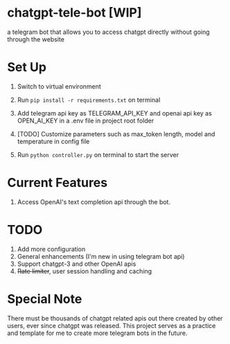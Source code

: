 # chatgpt-tele-bot [WIP]

a telegram bot that allows you to access chatgpt directly without going through the website 

# Set Up
1. Switch to virtual environment

2. Run `pip install -r requirements.txt` on terminal

3. Add telegram api key as TELEGRAM_API_KEY and openai api key as OPEN_AI_KEY in a .env file in project root folder

4. [TODO] Customize parameters such as max_token length, model and temperature in config file

5. Run `python controller.py` on terminal to start the server

# Current Features
1. Access OpenAI's text completion api through the bot.

# TODO
1. Add more configuration
2. General enhancements (I'm new in using telegram bot api)
3. Support chatgpt-3 and other OpenAI apis 
4. ~~Rate limiter~~, user session handling and caching

# Special Note
There must be thousands of chatgpt related apis out there created by other users, ever since chatgpt was released.
This project serves as a practice and template for me to create more telegram bots in the future.

